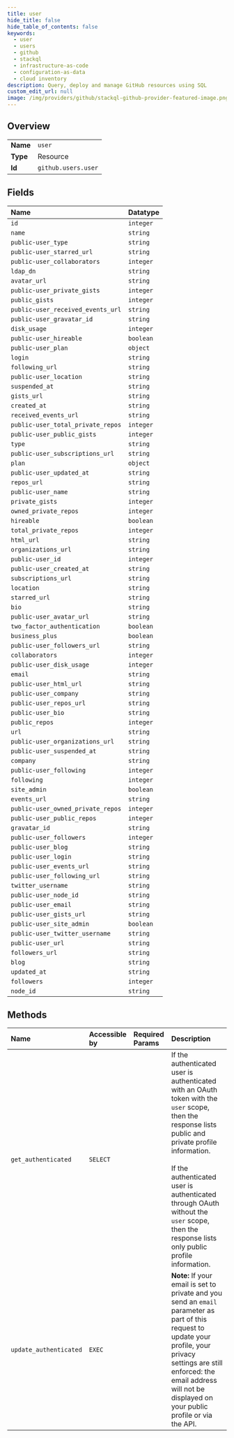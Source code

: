 ```yaml
---
title: user
hide_title: false
hide_table_of_contents: false
keywords:
  - user
  - users
  - github    
  - stackql
  - infrastructure-as-code
  - configuration-as-data
  - cloud inventory
description: Query, deploy and manage GitHub resources using SQL
custom_edit_url: null
image: /img/providers/github/stackql-github-provider-featured-image.png
---
```

  
    

## Overview
<table><tbody>
<tr><td><b>Name</b></td><td><code>user</code></td></tr>
<tr><td><b>Type</b></td><td>Resource</td></tr>
<tr><td><b>Id</b></td><td><code>github.users.user</code></td></tr>
</tbody></table>

## Fields
| Name | Datatype |
|:-----|:---------|
| `id` | `integer` |
| `name` | `string` |
| `public-user_type` | `string` |
| `public-user_starred_url` | `string` |
| `public-user_collaborators` | `integer` |
| `ldap_dn` | `string` |
| `avatar_url` | `string` |
| `public-user_private_gists` | `integer` |
| `public_gists` | `integer` |
| `public-user_received_events_url` | `string` |
| `public-user_gravatar_id` | `string` |
| `disk_usage` | `integer` |
| `public-user_hireable` | `boolean` |
| `public-user_plan` | `object` |
| `login` | `string` |
| `following_url` | `string` |
| `public-user_location` | `string` |
| `suspended_at` | `string` |
| `gists_url` | `string` |
| `created_at` | `string` |
| `received_events_url` | `string` |
| `public-user_total_private_repos` | `integer` |
| `public-user_public_gists` | `integer` |
| `type` | `string` |
| `public-user_subscriptions_url` | `string` |
| `plan` | `object` |
| `public-user_updated_at` | `string` |
| `repos_url` | `string` |
| `public-user_name` | `string` |
| `private_gists` | `integer` |
| `owned_private_repos` | `integer` |
| `hireable` | `boolean` |
| `total_private_repos` | `integer` |
| `html_url` | `string` |
| `organizations_url` | `string` |
| `public-user_id` | `integer` |
| `public-user_created_at` | `string` |
| `subscriptions_url` | `string` |
| `location` | `string` |
| `starred_url` | `string` |
| `bio` | `string` |
| `public-user_avatar_url` | `string` |
| `two_factor_authentication` | `boolean` |
| `business_plus` | `boolean` |
| `public-user_followers_url` | `string` |
| `collaborators` | `integer` |
| `public-user_disk_usage` | `integer` |
| `email` | `string` |
| `public-user_html_url` | `string` |
| `public-user_company` | `string` |
| `public-user_repos_url` | `string` |
| `public-user_bio` | `string` |
| `public_repos` | `integer` |
| `url` | `string` |
| `public-user_organizations_url` | `string` |
| `public-user_suspended_at` | `string` |
| `company` | `string` |
| `public-user_following` | `integer` |
| `following` | `integer` |
| `site_admin` | `boolean` |
| `events_url` | `string` |
| `public-user_owned_private_repos` | `integer` |
| `public-user_public_repos` | `integer` |
| `gravatar_id` | `string` |
| `public-user_followers` | `integer` |
| `public-user_blog` | `string` |
| `public-user_login` | `string` |
| `public-user_events_url` | `string` |
| `public-user_following_url` | `string` |
| `twitter_username` | `string` |
| `public-user_node_id` | `string` |
| `public-user_email` | `string` |
| `public-user_gists_url` | `string` |
| `public-user_site_admin` | `boolean` |
| `public-user_twitter_username` | `string` |
| `public-user_url` | `string` |
| `followers_url` | `string` |
| `blog` | `string` |
| `updated_at` | `string` |
| `followers` | `integer` |
| `node_id` | `string` |
## Methods
| Name | Accessible by | Required Params | Description |
|:-----|:--------------|:----------------|:------------|
| `get_authenticated` | `SELECT` |  | If the authenticated user is authenticated with an OAuth token with the `user` scope, then the response lists public and private profile information.<br /><br />If the authenticated user is authenticated through OAuth without the `user` scope, then the response lists only public profile information. |
| `update_authenticated` | `EXEC` |  | **Note:** If your email is set to private and you send an `email` parameter as part of this request to update your profile, your privacy settings are still enforced: the email address will not be displayed on your public profile or via the API. |
